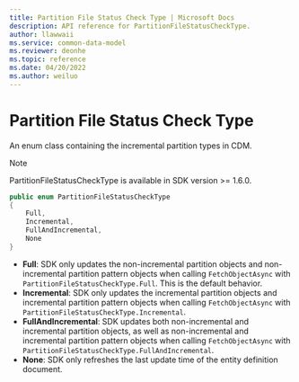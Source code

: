 ```yaml
---
title: Partition File Status Check Type | Microsoft Docs
description: API reference for PartitionFileStatusCheckType.
author: llawwaii
ms.service: common-data-model
ms.reviewer: deonhe 
ms.topic: reference 
ms.date: 04/20/2022
ms.author: weiluo
---
```


# Partition File Status Check Type

An enum class containing the incremental partition types in CDM.

> [!NOTE]
> PartitionFileStatusCheckType is available in SDK version >= 1.6.0.

```csharp
public enum PartitionFileStatusCheckType
{
    Full,
    Incremental,
    FullAndIncremental,
    None
}
```

* **Full**: SDK only updates the non-incremental partition objects and non-incremental partition pattern objects when calling `FetchObjectAsync` with `PartitionFileStatusCheckType.Full`. This is the default behavior.
* **Incremental**: SDK only updates the incremental partition objects and incremental partition pattern objects when calling `FetchObjectAsync` with `PartitionFileStatusCheckType.Incremental`.
* **FullAndIncremental**: SDK updates both non-incremental and incremental partition objects, as well as non-incremental and incremental partition pattern objects when calling `FetchObjectAsync` with `PartitionFileStatusCheckType.FullAndIncremental`.
* **None**: SDK only refreshes the last update time of the entity definition document.
